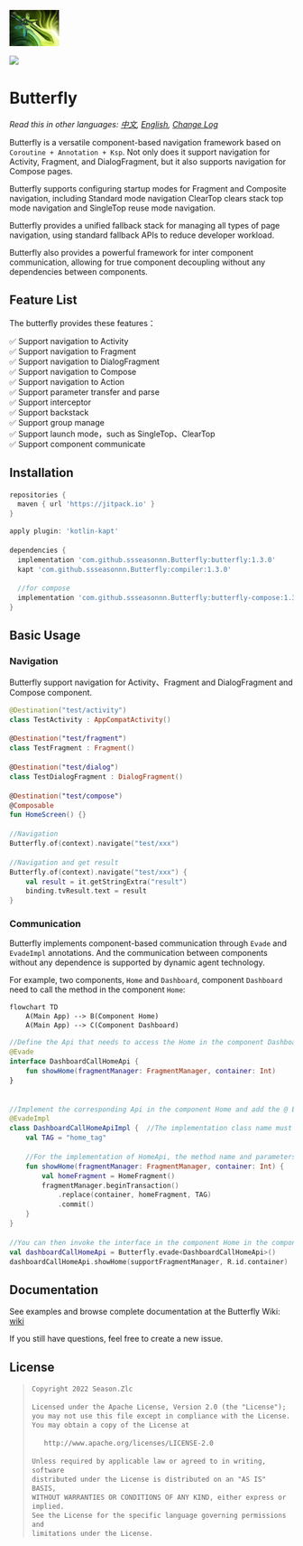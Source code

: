 ![](Butterfly.png)

[![](https://jitpack.io/v/ssseasonnn/Butterfly.svg)](https://jitpack.io/#ssseasonnn/Butterfly)

# Butterfly

*Read this in other languages: [中文](README.zh.md), [English](README.md), [Change Log](CHANGELOG.md)*

Butterfly is a versatile component-based navigation framework based on `Coroutine + Annotation + Ksp`.
Not only does it support navigation for Activity, Fragment, and DialogFragment, but it also supports navigation for Compose pages.

Butterfly supports configuring startup modes for Fragment and Composite navigation, including Standard mode navigation
ClearTop clears stack top mode navigation and SingleTop reuse mode navigation.

Butterfly provides a unified fallback stack for managing all types of page navigation, using standard fallback APIs to reduce developer workload.

Butterfly also provides a powerful framework for inter component communication, allowing for true component decoupling without any dependencies between components.


## Feature List

The butterfly provides these features：

✅ Support navigation to Activity <br>
✅ Support navigation to Fragment <br>
✅ Support navigation to DialogFragment <br>
✅ Support navigation to Compose <br>
✅ Support navigation to Action <br>
✅ Support parameter transfer and parse <br>
✅ Support interceptor <br>
✅ Support backstack <br>
✅ Support group manage <br>
✅ Support launch mode，such as SingleTop、ClearTop <br>
✅ Support component communicate <br>

## Installation

```gradle
repositories {
  maven { url 'https://jitpack.io' }
}
```

```gradle
apply plugin: 'kotlin-kapt'

dependencies {
  implementation 'com.github.ssseasonnn.Butterfly:butterfly:1.3.0'
  kapt 'com.github.ssseasonnn.Butterfly:compiler:1.3.0'

  //for compose
  implementation 'com.github.ssseasonnn.Butterfly:butterfly-compose:1.3.0'
}
```

## Basic Usage

### Navigation

Butterfly support navigation for Activity、Fragment and DialogFragment and Compose component.

```kotlin
@Destination("test/activity")
class TestActivity : AppCompatActivity()

@Destination("test/fragment")
class TestFragment : Fragment()

@Destination("test/dialog")
class TestDialogFragment : DialogFragment()

@Destination("test/compose")
@Composable
fun HomeScreen() {}

//Navigation
Butterfly.of(context).navigate("test/xxx")

//Navigation and get result
Butterfly.of(context).navigate("test/xxx") {
    val result = it.getStringExtra("result")
    binding.tvResult.text = result
}
```

### Communication

Butterfly implements component-based communication through `Evade` and `EvadeImpl` 
annotations. And the communication between components without any dependence 
is supported by dynamic agent technology.

For example, two components, `Home` and `Dashboard`, component `Dashboard` need to call the method in the component `Home`:

```mermaid
flowchart TD
	A(Main App) --> B(Component Home)
	A(Main App) --> C(Component Dashboard)
```

```kotlin
//Define the Api that needs to access the Home in the component Dashboard and add the @ Evade annotation
@Evade
interface DashboardCallHomeApi {
    fun showHome(fragmentManager: FragmentManager, container: Int)
}


//Implement the corresponding Api in the component Home and add the @ EvadeImpl annotation
@EvadeImpl
class DashboardCallHomeApiImpl {  //The implementation class name must end with Impl
    val TAG = "home_tag"

    //For the implementation of HomeApi, the method name and parameters must be the same
    fun showHome(fragmentManager: FragmentManager, container: Int) {
        val homeFragment = HomeFragment()
        fragmentManager.beginTransaction()
            .replace(container, homeFragment, TAG)
            .commit()
    }
}

//You can then invoke the interface in the component Home in the component Dashboard:
val dashboardCallHomeApi = Butterfly.evade<DashboardCallHomeApi>()
dashboardCallHomeApi.showHome(supportFragmentManager, R.id.container)
```

## Documentation

See examples and browse complete documentation at the Butterfly Wiki: [wiki](https://github.com/ssseasonnn/Butterfly/wiki)

If you still have questions, feel free to create a new issue.


## License

> ```
> Copyright 2022 Season.Zlc
>
> Licensed under the Apache License, Version 2.0 (the "License");
> you may not use this file except in compliance with the License.
> You may obtain a copy of the License at
>
>    http://www.apache.org/licenses/LICENSE-2.0
>
> Unless required by applicable law or agreed to in writing, software
> distributed under the License is distributed on an "AS IS" BASIS,
> WITHOUT WARRANTIES OR CONDITIONS OF ANY KIND, either express or implied.
> See the License for the specific language governing permissions and
> limitations under the License.
> ```
